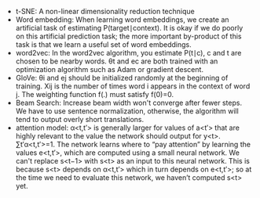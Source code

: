 * t-SNE: A non-linear dimensionality reduction technique
* Word embedding: When learning word embeddings, we create an artificial task of estimating P\(target∣context\). It is okay if we do poorly on this artificial prediction task; the more important by-product of this task is that we learn a useful set of word embeddings.
* word2vec: In the word2vec algorithm, you estimate P\(t∣c\), c and t are chosen to be nearby words. θt and ec are both trained with an optimization algorithm such as Adam or gradient descent.
* GloVe: θi and ej should be initialized randomly at the beginning of training. Xij is the number of times word i appears in the context of word j. The weighting function f\(.\) must satisfy f\(0\)=0.
* Beam Search: Increase beam width won't converge after fewer steps. We have to use sentence normalization, otherwise, the algorithm will tend to output overly short translations.
* attention model: α&lt;t,t′&gt; is generally larger for values of a&lt;t′&gt; that are highly relevant to the value the network should output for y&lt;t&gt;. ∑t′α&lt;t,t′&gt;=1. The network learns where to “pay attention” by learning the values e&lt;t,t′&gt;, which are computed using a small neural network. We can't replace s&lt;t−1&gt; with s&lt;t&gt; as an input to this neural network. This is because s&lt;t&gt; depends on α&lt;t,t′&gt; which in turn depends on e&lt;t,t′&gt;; so at the time we need to evaluate this network, we haven’t computed s&lt;t&gt; yet.




